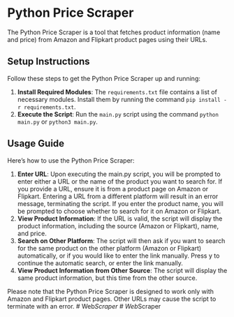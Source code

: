 # Python Price Scraper
The Python Price Scraper is a tool that fetches product information (name and price) from Amazon and Flipkart product pages using their URLs.

## Setup Instructions
Follow these steps to get the Python Price Scraper up and running:

1. **Install Required Modules**: The `requirements.txt` file contains a list of necessary modules. Install them by running the command `pip install -r requirements.txt`.
2. **Execute the Script**: Run the `main.py` script using the command `python main.py` or `python3 main.py`.

## Usage Guide

Here’s how to use the Python Price Scraper:

1. **Enter URL**: Upon executing the main.py script, you will be prompted to enter either a URL or the name of the product you want to search for. If you provide a URL, ensure it is from a product page on Amazon or Flipkart. Entering a URL from a different platform will result in an error message, terminating the script. If you enter the product name, you will be prompted to choose whether to search for it on Amazon or Flipkart.
2. **View Product Information**: If the URL is valid, the script will display the product information, including the source (Amazon or Flipkart), name, and price.
3. **Search on Other Platform**: The script will then ask if you want to search for the same product on the other platform (Amazon or Flipkart) automatically, or if you would like to enter the link manually. Press y to continue the automatic search, or enter the link manually.
4. **View Product Information from Other Source**: The script will display the same product information, but this time from the other source.

Please note that the Python Price Scraper is designed to work only with Amazon and Flipkart product pages. Other URLs may cause the script to terminate with an error.
#   W e b _ S c r a p e r 
 
 #   W e b _ S c r a p e r 
 
 
